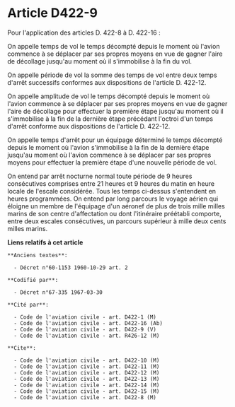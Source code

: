 # Article D422-9

Pour l'application des articles D. 422-8 à D. 422-16 :

On appelle temps de vol le temps décompté depuis le moment où l'avion commence à se déplacer par ses propres moyens en vue de
gagner l'aire de décollage jusqu'au moment où il s'immobilise à la fin du vol.

On appelle période de vol la somme des temps de vol entre deux temps d'arrêt successifs conformes aux dispositions de
l'article D. 422-12.

On appelle amplitude de vol le temps décompté depuis le moment où l'avion commence à se déplacer par ses propres moyens en
vue de gagner l'aire de décollage pour effectuer la première étape jusqu'au moment où il s'immobilise à la fin de la dernière
étape précédant l'octroi d'un temps d'arrêt conforme aux dispositions de l'article D. 422-12.

On appelle temps d'arrêt pour un équipage déterminé le temps décompté depuis le moment où l'avion s'immobilise à la fin de la
dernière étape jusqu'au moment où l'avion commence à se déplacer par ses propres moyens pour effectuer la première étape
d'une nouvelle période de vol.

On entend par arrêt nocturne normal toute période de 9 heures consécutives comprises entre 21 heures et 9 heures du matin en
heure locale de l'escale considérée. Tous les temps ci-dessus s'entendent en heures programmées. On entend par long parcours
le voyage aérien qui éloigne un membre de l'équipage d'un aéronef de plus de trois mille milles marins de son centre
d'affectation ou dont l'itinéraire préétabli comporte, entre deux escales consécutives, un parcours supérieur à mille deux
cents milles marins.

**Liens relatifs à cet article**

	**Anciens textes**:

	  - Décret n°60-1153 1960-10-29 art. 2

	**Codifié par**:

	  - Décret n°67-335 1967-03-30

	**Cité par**:

	  - Code de l'aviation civile - art. D422-1 (M)
	  - Code de l'aviation civile - art. D422-16 (Ab)
	  - Code de l'aviation civile - art. D422-9 (V)
	  - Code de l'aviation civile - art. R426-12 (M)

	**Cite**:

	  - Code de l'aviation civile - art. D422-10 (M)
	  - Code de l'aviation civile - art. D422-11 (M)
	  - Code de l'aviation civile - art. D422-12 (M)
	  - Code de l'aviation civile - art. D422-13 (M)
	  - Code de l'aviation civile - art. D422-14 (M)
	  - Code de l'aviation civile - art. D422-15 (M)
	  - Code de l'aviation civile - art. D422-8 (M)
